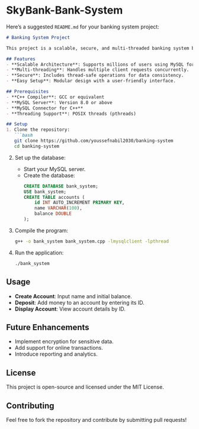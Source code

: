 # SkyBank-Bank-System

Here’s a suggested `README.md` for your banking system project:

```markdown
# Banking System Project

This project is a scalable, secure, and multi-threaded banking system built with C++. It supports millions of user records through database integration, offering features like account creation, deposits, and balance retrieval.

## Features
- **Scalable Architecture**: Supports millions of users using MySQL for storage.
- **Multi-threading**: Handles multiple client requests concurrently.
- **Secure**: Includes thread-safe operations for data consistency.
- **Easy Setup**: Modular design with a user-friendly interface.

## Prerequisites
- **C++ Compiler**: GCC or equivalent
- **MySQL Server**: Version 8.0 or above
- **MySQL Connector for C++**
- **Threading Support**: POSIX threads (pthreads)

## Setup
1. Clone the repository:
   ```bash
   git clone https://github.com/youssefnabil2030/banking-system
   cd banking-system
   ```

2. Set up the database:
   - Start your MySQL server.
   - Create the database:
     ```sql
     CREATE DATABASE bank_system;
     USE bank_system;
     CREATE TABLE accounts (
         id INT AUTO_INCREMENT PRIMARY KEY,
         name VARCHAR(100),
         balance DOUBLE
     );
     ```

3. Compile the program:
   ```bash
   g++ -o bank_system bank_system.cpp -lmysqlclient -lpthread
   ```

4. Run the application:
   ```bash
   ./bank_system
   ```

## Usage
- **Create Account**: Input name and initial balance.
- **Deposit**: Add money to an account by entering its ID.
- **Display Account**: View account details by ID.

## Future Enhancements
- Implement encryption for sensitive data.
- Add support for online transactions.
- Introduce reporting and analytics.

## License
This project is open-source and licensed under the MIT License.

## Contributing
Feel free to fork the repository and contribute by submitting pull requests!
